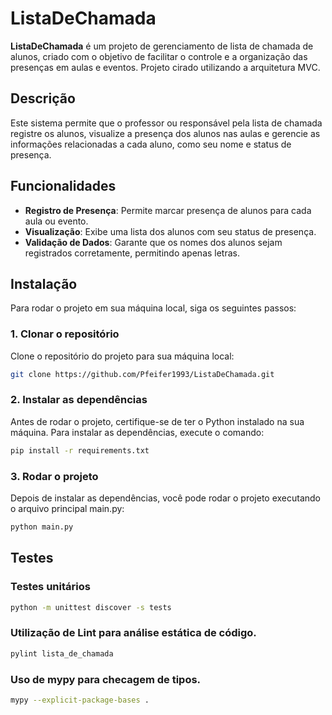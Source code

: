 # ListaDeChamada

**ListaDeChamada** é um projeto de gerenciamento de lista de chamada de alunos, criado com o objetivo de facilitar o controle e a organização das presenças em aulas e eventos.
Projeto cirado utilizando a arquitetura MVC.

## Descrição

Este sistema permite que o professor ou responsável pela lista de chamada registre os alunos, visualize a presença dos alunos nas aulas e gerencie as informações relacionadas a cada aluno, como seu nome e status de presença.

## Funcionalidades

- **Registro de Presença**: Permite marcar presença de alunos para cada aula ou evento.
- **Visualização**: Exibe uma lista dos alunos com seu status de presença.
- **Validação de Dados**: Garante que os nomes dos alunos sejam registrados corretamente, permitindo apenas letras.

## Instalação

Para rodar o projeto em sua máquina local, siga os seguintes passos:

### 1. Clonar o repositório

Clone o repositório do projeto para sua máquina local:

```bash
git clone https://github.com/Pfeifer1993/ListaDeChamada.git
```
### 2. Instalar as dependências

Antes de rodar o projeto, certifique-se de ter o Python instalado na sua máquina. Para instalar as dependências, execute o comando:

```bash
pip install -r requirements.txt
```
### 3. Rodar o projeto

Depois de instalar as dependências, você pode rodar o projeto executando o arquivo principal main.py:
```bash
python main.py
```

## Testes
### Testes unitários
```bash
python -m unittest discover -s tests
```
### Utilização de Lint para análise estática de código.
```bash
pylint lista_de_chamada
```
### Uso de mypy para checagem de tipos.
```bash
mypy --explicit-package-bases .
```

